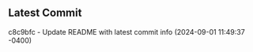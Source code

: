 
## Latest Commit
c8c9bfc - Update README with latest commit info (2024-09-01 11:49:37 -0400) <Yunxi-Zhou>
